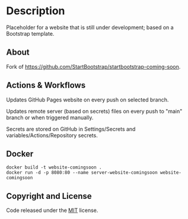 # Description

Placeholder for a website that is still under development; based on a Bootstrap template.

## About

Fork of https://github.com/StartBootstrap/startbootstrap-coming-soon.

## Actions & Workflows

Updates GitHub Pages website on every push on selected branch.

Updates remote server (based on secrets) files on every push to "main" branch or when triggered manually.

Secrets are stored on GitHub in Settings/Secrets and variables/Actions/Repository secrets.

## Docker

```
docker build -t website-comingsoon .
docker run -d -p 8080:80 --name server-website-comingsoon website-comingsoon
```

## Copyright and License

Code released under the [MIT](https://github.com/StartBootstrap/startbootstrap-coming-soon/blob/master/LICENSE) license.